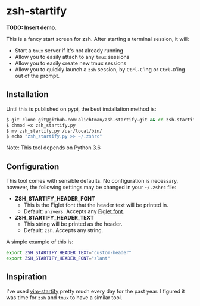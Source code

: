 # zsh-startify

**TODO: Insert demo.**

This is a fancy start screen for zsh. After starting a terminal session, it will:

+ Start a `tmux` server if it's not already running
+ Allow you to easily attach to any `tmux` sessions
+ Allow you to easily create new tmux sessions
+ Allow you to quickly launch a `zsh` session, by `Ctrl-C`'ing or `Ctrl-D`'ing out of the prompt.

## Installation

Until this is published on pypi, the best installation method is:

```bash
$ git clone git@github.com:alichtman/zsh-startify.git && cd zsh-startify
$ chmod +x zsh_startify.py
$ mv zsh_startify.py /usr/local/bin/
$ echo "zsh_startify.py >> ~/.zshrc"
```

Note: This tool depends on Python 3.6

## Configuration

This tool comes with sensible defaults. No configuration is necessary, however, the following settings may be changed in your `~/.zshrc` file:

- **ZSH_STARTIFY_HEADER_FONT**
	+ This is the Figlet font that the header text will be printed in.
	+ Default: `univers`. Accepts any [Figlet font](http://www.figlet.org/examples.html).
- **ZSH_STARTIFY_HEADER_TEXT**
	+ This string will be printed as the header.
	+ Default: `zsh`. Accepts any string.

A simple example of this is:

```bash
export ZSH_STARTIFY_HEADER_TEXT="custom-header"
export ZSH_STARTIFY_HEADER_FONT="slant"
```

## Inspiration

I've used [vim-startify](https://github.com/mhinz/vim-startify) pretty much every day for the past year. I figured it was time for `zsh` and `tmux` to have a similar tool.
